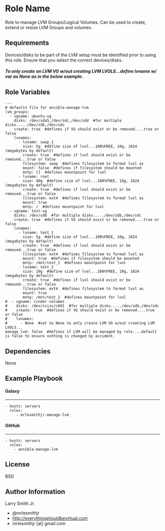 Role Name
=========

Role to manage LVM Groups/Logical Volumes. Can be used to create, extend or resize LVM Groups and volumes.

Requirements
------------

Devices/disks to be part of the LVM setup must be identified prior to using this role. Ensure that you select the correct devices/disks.
##### To only create an LVM VG w/out creating LVM LVOLS...define lvname w/ var as None as in the below example.

Role Variables
--------------

````
---
# defaults file for ansible-manage-lvm
lvm_groups:
  - vgname: ubuntu-vg
    disks: /dev/sda5,/dev/sdc,/dev/sdd  #for multiple disks...../dev/sdb,/dev/sdc
    create: true  #defines if VG should exist or be removed....true or false
    lvnames:
      - lvname: swap_1
        size: 5g  #define size of lvol...100%FREE, 10g, 1024 (megabytes by default)
        create: true  #defines if lvol should exist or be removed...true or false
        filesystem: swap  #defines filesystem to format lvol as
        mount: false  #defines if filesystem should be mounted
        mntp: []  #defines mountpoint for lvol
      - lvname: root
        size: 40g  #define size of lvol...100%FREE, 10g, 1024 (megabytes by default)
        create: true  #defines if lvol should exist or be removed...true or false
        filesystem: ext4  #defines filesystem to format lvol as
        mount: true
        mntp: /  #defines mountpoint for lvol
  - vgname: test-vg
    disks: /dev/sdb  #for multiple disks...../dev/sdb,/dev/sdc
    create: true  #defines if VG should exist or be removed....true or false
    lvnames:
      - lvname: test_1
        size: 5g  #define size of lvol...100%FREE, 10g, 1024 (megabytes by default)
        create: true  #defines if lvol should exist or be removed...true or false
        filesystem: ext4  #defines filesystem to format lvol as
        mount: true  #defines if filesystem should be mounted
        mntp: /mnt/test_1  #defines mountpoint for lvol
      - lvname: test_2
        size: 10g  #define size of lvol...100%FREE, 10g, 1024 (megabytes by default)
        create: true  #defines if lvol should exist or be removed...true or false
        filesystem: ext4  #defines filesystem to format lvol as
        mount: true
        mntp: /mnt/test_2  #defines mountpoint for lvol
#  - vgname: cinder-volumes
#    disks: /dev/cciss/c0d1  #for multiple disks...../dev/sdb,/dev/sdc
#    create: true  #defines if VG should exist or be removed....true or false
#    lvnames:
#      - None  #set to None to only create LVM VG w/out creating LVM LVOLS...
manage_lvm: false  #defines if LVM will be managed by role....default is false to ensure nothing is changed by accident.
````

Dependencies
------------

None

Example Playbook
----------------

#### Galaxy
-----------
    - hosts: servers
      roles:
         - mrlesmithjr.manage-lvm
#### GitHub
-----------
    - hosts: servers
      roles:
        - ansible-manage-lvm

License
-------

BSD

Author Information
------------------

Larry Smith Jr.
- @mrlesmithjr
- http://everythingshouldbevirtual.com
- mrlesmithjr [at] gmail.com
